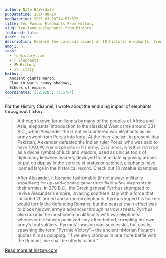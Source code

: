 ```yaml
---
author: Nate Barksdale
pubDatetime: 2014-08-14
modDatetime: 2025-03-20T14:57:37Z
title: Ten Famous Elephants From History
slug: ten-famous-elephants-from-history
featured: false
draft: false
description: Explore the colossal impact of 10 historic elephants, from war behemoths to symbols of regal diplomacy.
emoji: 🐘
tags:
  - 🇭 History.com
  - 🐘 Elephants
  - 🌍 History
  - 🇮🇹 Italy
haiku: |
  Ancient giants march,  
  Clad in war's heavy shadows,  
  Echoes of empire.
coordinates: [32.9283, 73.5754]
---
```


For the History Channel, I wrote about the enduring impact of elephants throughout history.

> Although known for millennia by many of the peoples of Africa and Asia, elephants’ introduction to the classical West came around 331 B.C., when Alexander the Great encountered war elephants as his army swept from Persia into India. At the river Jhelum, in present-day Pakistan, Alexander defeated the Indian ruler Porus, who was said to have 100,000 war elephants in his army. Ever since, whether revered as a divine symbol of luck and wisdom, used as unique tools of diplomacy between leaders, deployed to intimidate opposing armies or put on display in the service of status or science, elephants have loomed large in the historical record. Check out 10 notable examples.
>
> After Alexander, it became fashionable (if not always militarily expedient) for up-and-coming generals to field a few elephants in their armies. In 279 B.C., the Greek general Pyrrhus attempted to revive Alexander’s empire, invading southern Italy with a force that included 20 armed and armored elephants. Pyrrhus hoped his tuskers would terrify the defending Romans, but the beasts’ main effect was to block his own army’s advances through narrow streets. Pyrrhus also ran into the most common difficulty with war elephants: whenever the beasts panicked they often bolted, trampling his own army’s foot soldiers. Pyrrhus’ invasion was successful, but costly, spawning the term “Pyrrhic Victory”—the ancient historian Plutarch quotes him as quipping: “If we are victorious in one more battle with the Romans, we shall be utterly ruined.”

[Read more at history.com](https://www.history.com/news/10-famous-elephants-from-history)
